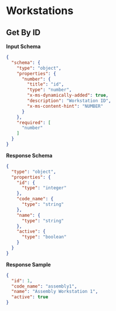 # Workstations

## Get By ID

**Input Schema**

```json
{
  "schema": {
    "type": "object",
    "properties": {
      "number": {
        "title": "id",
        "type": "number",
        "x-ms-dynamically-added": true,
        "description": "Workstation ID",
        "x-ms-content-hint": "NUMBER"
      }
    },
    "required": [
      "number"
    ]
  }
}
```

**Response Schema**

```json
{
  "type": "object",
  "properties": {
    "id": {
      "type": "integer"
    },
    "code_name": {
      "type": "string"
    },
    "name": {
      "type": "string"
    },
    "active": {
      "type": "boolean"
    }
  }
}
```

**Response Sample**

```json
{
  "id": 1,
  "code_name": "assembly1",
  "name": "Assembly Workstation 1",
  "active": true
}
```